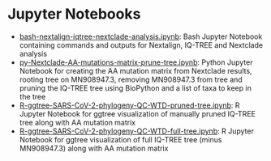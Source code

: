 # Jupyter Notebooks

- [bash-nextalign-iqtree-nextclade-analysis.ipynb](bash-nextalign-iqtree-nextclade-analysis.ipynb): Bash Jupyter Notebook containing commands and outputs for Nextalign, IQ-TREE and Nextclade analysis
- [py-Nextclade-AA-mutations-matrix-prune-tree.ipynb](py-Nextclade-AA-mutations-matrix-prune-tree.ipynb): Python Jupyter Notebook for creating the AA mutation matrix from Nextclade results, rooting tree on MN908947.3, removing MN908947.3 from tree and pruning the IQ-TREE tree using BioPython and a list of taxa to keep in the tree
- [R-ggtree-SARS-CoV-2-phylogeny-QC-WTD-pruned-tree.ipynb](R-ggtree-SARS-CoV-2-phylogeny-QC-WTD-pruned-tree.ipynb): R Jupyter Notebook for ggtree visualization of manually pruned IQ-TREE tree along with AA mutation matrix
- [R-ggtree-SARS-CoV-2-phylogeny-QC-WTD-full-tree.ipynb](R-ggtree-SARS-CoV-2-phylogeny-QC-WTD-full-tree.ipynb): R Jupyter Notebook for ggtree visualization of full IQ-TREE tree (minus MN908947.3) along with AA mutation matrix
